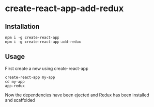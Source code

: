 # create-react-app-add-redux

## Installation
```
npm i -g create-react-app
npm i -g create-react-app-add-redux
```
## Usage
First create a new using create-react-app

```
create-react-app my-app
cd my-app
app-redux
```

Now the dependencies have been ejected
and Redux has been installed and scaffolded

